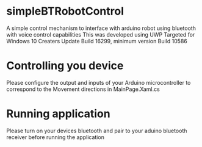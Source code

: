 # simpleBTRobotControl
A simple control mechanism to interface with arduino robot using bluetooth with voice control capabilities
This was developed using UWP Targeted for Windows 10 Creaters Update Build 16299, minimum version Build 10586

# Controlling you device
Please configure the output and inputs of your Arduino microcontroller to correspond to the Movement directions 
in MainPage.Xaml.cs

# Running application
Please turn on your devices bluetooth and pair to your aduino bluetooth receiver before running the application
